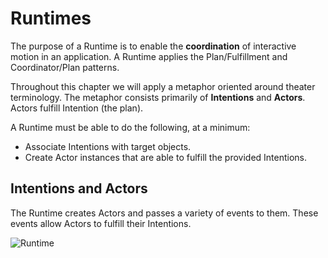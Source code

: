 # Runtimes

The purpose of a Runtime is to enable the **coordination** of interactive motion in an application. A Runtime applies the Plan/Fulfillment and Coordinator/Plan patterns.

Throughout this chapter we will apply a metaphor oriented around theater terminology. The metaphor consists primarily of **Intentions** and **Actors**. Actors fulfill Intention (the plan).

A Runtime must be able to do the following, at a minimum:

- Associate Intentions with target objects.
- Create Actor instances that are able to fulfill the provided Intentions.

## Intentions and Actors

The Runtime creates Actors and passes a variety of events to them. These events allow Actors to fulfill their Intentions.

![Runtime](../_assets/RuntimeDiagram.png)  

